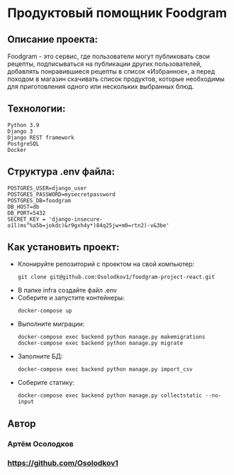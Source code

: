 # Продуктовый помощник Foodgram

## Описание проекта:

Foodgram - это сервис, где пользователи могут публиковать свои рецепты, подписываться на публикации других пользователей, добавлять понравившиеся рецепты в список «Избранное», а перед походом в магазин скачивать список продуктов, которые необходимы для приготовления одного или нескольких выбранных блюд.

## Технологии:
    Python 3.9
    Django 3
    Django REST framework
    PostgreSQL
    Docker

## Структура .env файла:
    POSTGRES_USER=django_user
    POSTGRES_PASSWORD=mysecretpassword
    POSTGRES_DB=foodgram
    DB_HOST=db
    DB_PORT=5432
    SECRET_KEY = 'django-insecure-o1l)ms^%a5b=jokdc)&r9gxh4y*)84q25jw+m0=rtn2)-v&3be'

## Как установить проект:
- Клонируйте репозиторий с проектом на свой компьютер:
    ```
    git clone git@github.com:Osolodkov1/foodgram-project-react.git
    ```
- В папке infra создайте файл .env
- Соберите и запустите контейнеры:
    ```
    docker-compose up
    ```
- Выполните миграции:
    ```
    docker-compose exec backend python manage.py makemigrations
    docker-compose exec backend python manage.py migrate
    ```
- Заполните БД:
    ```
    docker-compose exec backend python manage.py import_csv
    ```  
- Соберите статику:
    ```
    docker-compose exec backend python manage.py collectstatic --no-input
    ```

## Автор
### Артём Осолодков
### https://github.com/Osolodkov1
